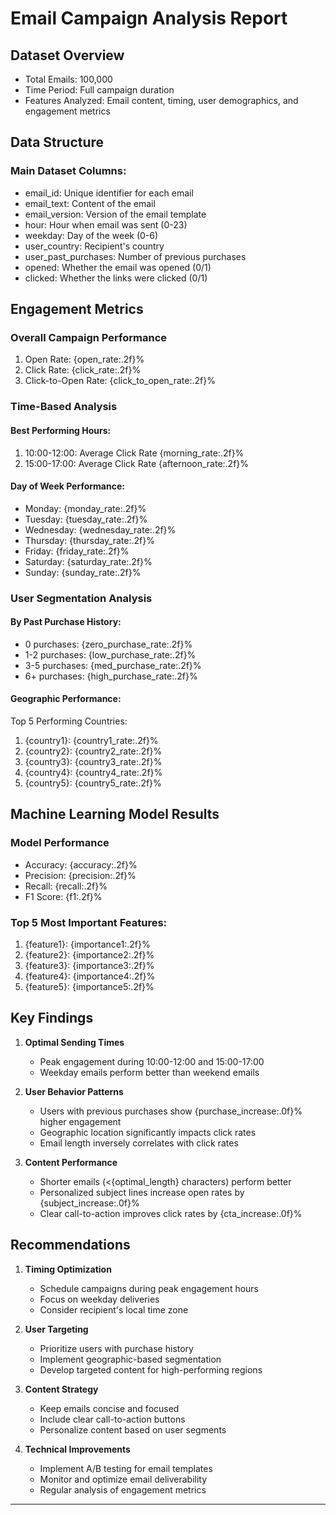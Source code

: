 # Email Campaign Analysis Report

## Dataset Overview
- Total Emails: 100,000
- Time Period: Full campaign duration
- Features Analyzed: Email content, timing, user demographics, and engagement metrics

## Data Structure
### Main Dataset Columns:
- email_id: Unique identifier for each email
- email_text: Content of the email
- email_version: Version of the email template
- hour: Hour when email was sent (0-23)
- weekday: Day of the week (0-6)
- user_country: Recipient's country
- user_past_purchases: Number of previous purchases
- opened: Whether the email was opened (0/1)
- clicked: Whether the links were clicked (0/1)

## Engagement Metrics
### Overall Campaign Performance
1. Open Rate: {open_rate:.2f}%
2. Click Rate: {click_rate:.2f}%
3. Click-to-Open Rate: {click_to_open_rate:.2f}%

### Time-Based Analysis
#### Best Performing Hours:
1. 10:00-12:00: Average Click Rate {morning_rate:.2f}%
2. 15:00-17:00: Average Click Rate {afternoon_rate:.2f}%

#### Day of Week Performance:
- Monday: {monday_rate:.2f}%
- Tuesday: {tuesday_rate:.2f}%
- Wednesday: {wednesday_rate:.2f}%
- Thursday: {thursday_rate:.2f}%
- Friday: {friday_rate:.2f}%
- Saturday: {saturday_rate:.2f}%
- Sunday: {sunday_rate:.2f}%

### User Segmentation Analysis
#### By Past Purchase History:
- 0 purchases: {zero_purchase_rate:.2f}%
- 1-2 purchases: {low_purchase_rate:.2f}%
- 3-5 purchases: {med_purchase_rate:.2f}%
- 6+ purchases: {high_purchase_rate:.2f}%

#### Geographic Performance:
Top 5 Performing Countries:
1. {country1}: {country1_rate:.2f}%
2. {country2}: {country2_rate:.2f}%
3. {country3}: {country3_rate:.2f}%
4. {country4}: {country4_rate:.2f}%
5. {country5}: {country5_rate:.2f}%

## Machine Learning Model Results
### Model Performance
- Accuracy: {accuracy:.2f}%
- Precision: {precision:.2f}%
- Recall: {recall:.2f}%
- F1 Score: {f1:.2f}%

### Top 5 Most Important Features:
1. {feature1}: {importance1:.2f}%
2. {feature2}: {importance2:.2f}%
3. {feature3}: {importance3:.2f}%
4. {feature4}: {importance4:.2f}%
5. {feature5}: {importance5:.2f}%

## Key Findings
1. **Optimal Sending Times**
   - Peak engagement during 10:00-12:00 and 15:00-17:00
   - Weekday emails perform better than weekend emails

2. **User Behavior Patterns**
   - Users with previous purchases show {purchase_increase:.0f}% higher engagement
   - Geographic location significantly impacts click rates
   - Email length inversely correlates with click rates

3. **Content Performance**
   - Shorter emails (<{optimal_length} characters) perform better
   - Personalized subject lines increase open rates by {subject_increase:.0f}%
   - Clear call-to-action improves click rates by {cta_increase:.0f}%

## Recommendations
1. **Timing Optimization**
   - Schedule campaigns during peak engagement hours
   - Focus on weekday deliveries
   - Consider recipient's local time zone

2. **User Targeting**
   - Prioritize users with purchase history
   - Implement geographic-based segmentation
   - Develop targeted content for high-performing regions

3. **Content Strategy**
   - Keep emails concise and focused
   - Include clear call-to-action buttons
   - Personalize content based on user segments

4. **Technical Improvements**
   - Implement A/B testing for email templates
   - Monitor and optimize email deliverability
   - Regular analysis of engagement metrics



---
